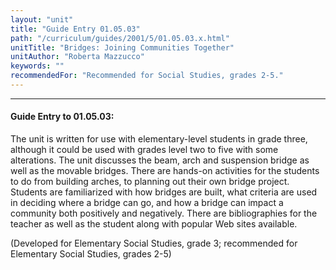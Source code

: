 ```yaml
---
layout: "unit"
title: "Guide Entry 01.05.03"
path: "/curriculum/guides/2001/5/01.05.03.x.html"
unitTitle: "Bridges: Joining Communities Together"
unitAuthor: "Roberta Mazzucco"
keywords: ""
recommendedFor: "Recommended for Social Studies, grades 2-5."
---
```

<body>
<hr/>
<h4>
Guide Entry to 01.05.03:
</h4>
<p>
The unit is written for use with elementary-level students in grade three, although it could be used with grades level two to five with some alterations. The unit discusses the beam, arch and suspension bridge as well as the movable bridges. There are hands-on activities for the students to do from building arches, to planning out their own bridge project. Students are familiarized with how bridges are built, what criteria are used in deciding where a bridge can go, and how a bridge can impact a community both positively and negatively. There are bibliographies for the teacher as well as the student along with popular Web sites available.
</p>
<p>
(Developed for Elementary Social Studies, grade 3; recommended for Elementary Social Studies, grades 2-5)
</p>
</body>
